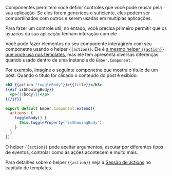 Componentes permitem você definir controles que você pode reusar pela 
sua aplicação. Se eles forem genericos o suficiente, eles podem ser compartilhados
com outros e serem usadas em multiplas aplicações.

Para fazer um controle util, no entado, você precisa primeiro permitir que os usuarios 
da sua aplicação tenham interação com ele

Você pode fazer elementos no seu componente interagirem com seu componetne 
usando o helper `{{action}}`. Ele é [a mesmo helper `{{action}}` que você usa nos 
templates](../../templates/actions), mas ele tem apresenta diversas diferenças quando 
usado dentro de uma instancia  do `Ember.Component`.

Por exemplo, imagine o seguinte componetne que mostra o titulo de um post.
Quando o titulo for clicado o conteudo do post é exibido:

```app/templates/components/post-summary.hbs
<h3 {{action "toggleBody"}}>{{title}}</h3>
{{#if isShowingBody}}
  <p>{{{body}}}</p>
{{/if}}
```

```app/components/post-summary.js
export default Ember.Component.extend({
  actions: {
    toggleBody() {
      this.toggleProperty('isShowingBody');
    }
  }
});
```

O helper `{{action}}` pode aceitar argumentos, escutar por diferentes tipos de eventos,
controlar como as ações acontecem e muito mais.

Para detalhes sobre o helper `{{action}}` veja a [Sessão de actions](../../templates/actions) 
no capitulo de templates.